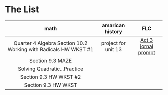 [1]:https://docs.google.com/document/d/1w7yI7555T6YL9ts-08wQdTiFG1eAyYXsvXEWhd6QSoU/edit?usp=sharing
# The List
|math|amarican history|FLC|
|:-:|:-:|:-:|
|Quarter 4 Algebra Section 10.2 Working with Radicals HW WKST #1|project for unit 13|[Act 3 jornal prompt][1]
|Section 9.3 MAZE|
|Solving Quadratic...Practice|
|Section 9.3 HW WKST #2|
|Section 9.3 HW WKST|